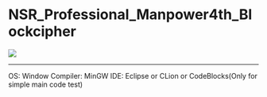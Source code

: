 # NSR_Professional_Manpower4th_Blockcipher
<img src="https://github.com/kyu-h/NSR_Professional_Manpower4th_Blockcipher/blob/master/studying_schedule.jpg"> 
<hr>
OS: Window
Compiler: MinGW
IDE: Eclipse or CLion or CodeBlocks(Only for simple main code test)
